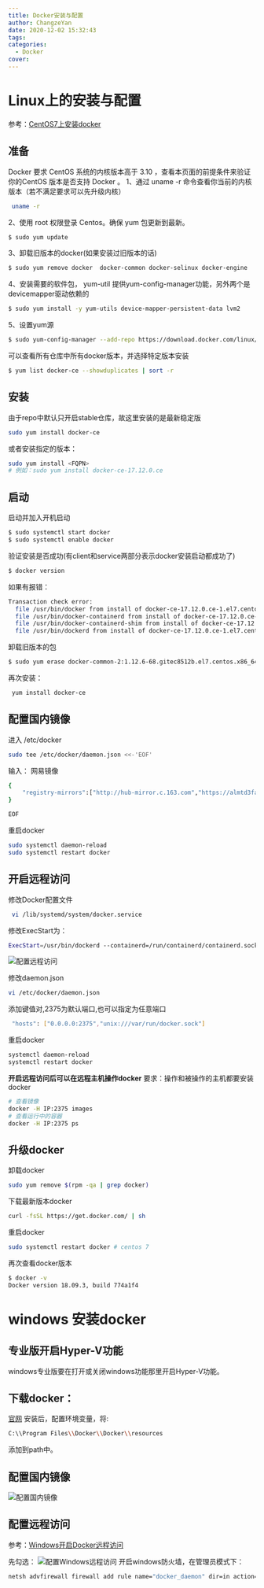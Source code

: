 ```yaml
---
title: Docker安装与配置
author: ChangzeYan
date: 2020-12-02 15:32:43
tags:
categories:
  - Docker
cover:
---
```


# Linux上的安装与配置
参考：[CentOS7上安装docker](https://www.cnblogs.com/yufeng218/p/8370670.html)

## 准备
Docker 要求 CentOS 系统的内核版本高于 3.10 ，查看本页面的前提条件来验证你的CentOS 版本是否支持 Docker 。
1、通过 uname -r 命令查看你当前的内核版本（若不满足要求可以先升级内核）
```bash
 uname -r
 ```

2、使用 root 权限登录 Centos。确保 yum 包更新到最新。
```bash
$ sudo yum update
```

3、卸载旧版本的docker(如果安装过旧版本的话)
```bash
$ sudo yum remove docker  docker-common docker-selinux docker-engine
```

4、安装需要的软件包， yum-util 提供yum-config-manager功能，另外两个是devicemapper驱动依赖的
```bash
$ sudo yum install -y yum-utils device-mapper-persistent-data lvm2
```

5、设置yum源
```bash
$ sudo yum-config-manager --add-repo https://download.docker.com/linux/centos/docker-ce.repo
```
可以查看所有仓库中所有docker版本，并选择特定版本安装
```bash
$ yum list docker-ce --showduplicates | sort -r
```
## 安装
由于repo中默认只开启stable仓库，故这里安装的是最新稳定版
```bash
sudo yum install docker-ce
```
或者安装指定的版本：
```bash
sudo yum install <FQPN>
# 例如：sudo yum install docker-ce-17.12.0.ce
```

## 启动
启动并加入开机启动
```bash
$ sudo systemctl start docker
$ sudo systemctl enable docker
```

验证安装是否成功(有client和service两部分表示docker安装启动都成功了)
```bash
$ docker version
```
如果有报错：
```bash
Transaction check error:
  file /usr/bin/docker from install of docker-ce-17.12.0.ce-1.el7.centos.x86_64 conflicts with file from package docker-common-2:1.12.6-68.gitec8512b.el7.centos.x86_64
  file /usr/bin/docker-containerd from install of docker-ce-17.12.0.ce-1.el7.centos.x86_64 conflicts with file from package docker-common-2:1.12.6-68.gitec8512b.el7.centos.x86_64
  file /usr/bin/docker-containerd-shim from install of docker-ce-17.12.0.ce-1.el7.centos.x86_64 conflicts with file from package docker-common-2:1.12.6-68.gitec8512b.el7.centos.x86_64
  file /usr/bin/dockerd from install of docker-ce-17.12.0.ce-1.el7.centos.x86_64 conflicts with file from package docker-common-2:1.12.6-68.gitec8512b.el7.centos.x86_64
```
卸载旧版本的包
```bash
$ sudo yum erase docker-common-2:1.12.6-68.gitec8512b.el7.centos.x86_64
```
再次安装：
```bash
 yum install docker-ce
```

## 配置国内镜像
进入 /etc/docker
```bash
sudo tee /etc/docker/daemon.json <<-'EOF'
```

输入： 网易镜像
```bash
{
    "registry-mirrors":["http://hub-mirror.c.163.com","https://almtd3fa.mirror.aliyuncs.com"]
}

EOF
```
重启docker
```bash
sudo systemctl daemon-reload
sudo systemctl restart docker
```

## 开启远程访问
修改Docker配置文件
```bash
 vi /lib/systemd/system/docker.service　
```

修改ExecStart为：
```bash
ExecStart=/usr/bin/dockerd --containerd=/run/containerd/containerd.sock
```
![配置远程访问](https://github.com/ChangzeYan/ChangzeYan.github.io/raw/hexo/source/pic/docker-安装docker-远程访问.png)

修改daemon.json
```bash
vi /etc/docker/daemon.json
```

添加键值对,2375为默认端口,也可以指定为任意端口
```bash
 "hosts": ["0.0.0.0:2375","unix:///var/run/docker.sock"]
```
重启docker
```bash
systemctl daemon-reload
systemctl restart docker
```

**开启远程访问后可以在远程主机操作docker**
要求：操作和被操作的主机都要安装docker
```bash
# 查看镜像
docker -H IP:2375 images
# 查看运行中的容器
docker -H IP:2375 ps
```

## 升级docker
卸载docker
```bash
sudo yum remove $(rpm -qa | grep docker)
```

下载最新版本docker
```bash
curl -fsSL https://get.docker.com/ | sh
```

重启docker
```bash
sudo systemctl restart docker # centos 7
```


再次查看docker版本
```bash
$ docker -v
Docker version 18.09.3, build 774a1f4
```


# windows 安装docker

## 专业版开启Hyper-V功能
windows专业版要在打开或关闭windows功能那里开启Hyper-V功能。

## 下载docker：
[官网](https://www.docker.com/get-started)
安装后，配置环境变量，将:
```bash
C:\\Program Files\\Docker\\Docker\\resources
```
添加到path中。

## 配置国内镜像

![配置国内镜像](https://github.com/ChangzeYan/ChangzeYan.github.io/raw/hexo/source/pic/docker-安装docker-windows国内镜像.png)

## 配置远程访问
参考：[Windows开启Docker远程访问](http://baijiahao.baidu.com/s?id=1652188442217820964&wfr=spider&for=pc)

先勾选：
![配置Windows远程访问](https://github.com/ChangzeYan/ChangzeYan.github.io/raw/hexo/source/pic/docker-安装docker-windows开启远程访问.png)
开启windows防火墙，在管理员模式下：

```bash
netsh advfirewall firewall add rule name="docker_daemon" dir=in action=allow protocol=TCP localport=2375
```

